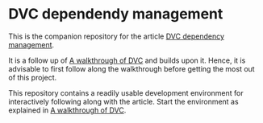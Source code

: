 # DVC dependendy management

This is the companion repository for the article [DVC dependency management](https://www.codecentric.de/wissens-hub/blog/dvc-dependency-management).

It is a follow up of [A walkthrough of DVC](https://github.com/bbesser/dvc-walkthrough) and builds upon it.
Hence, it is advisable to first follow along the walkthrough before getting the most out of this project.

This repository contains a readily usable development environment for interactively following along with the article.
Start the environment as explained in [A walkthrough of DVC](https://github.com/bbesser/dvc-walkthrough).
